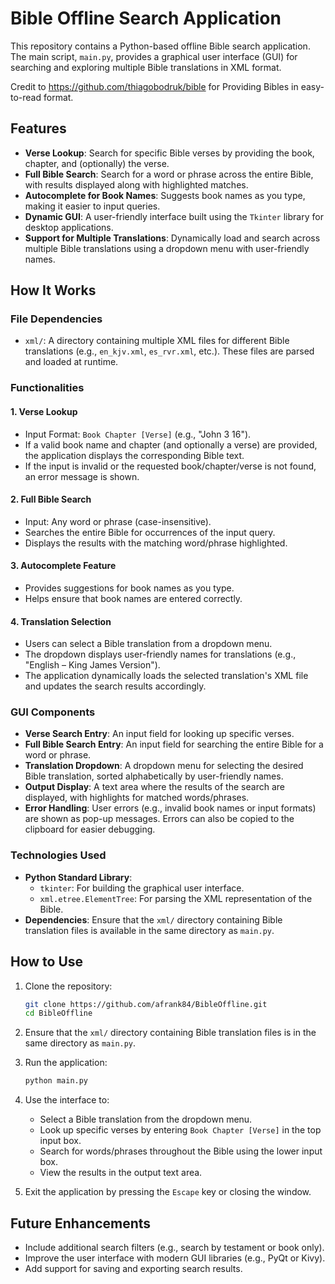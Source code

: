 # Bible Offline Search Application

This repository contains a Python-based offline Bible search application. The main script, `main.py`, provides a graphical user interface (GUI) for searching and exploring multiple Bible translations in XML format.

Credit to https://github.com/thiagobodruk/bible for Providing Bibles in easy-to-read format.

## Features

- **Verse Lookup**: Search for specific Bible verses by providing the book, chapter, and (optionally) the verse.
- **Full Bible Search**: Search for a word or phrase across the entire Bible, with results displayed along with highlighted matches.
- **Autocomplete for Book Names**: Suggests book names as you type, making it easier to input queries.
- **Dynamic GUI**: A user-friendly interface built using the `Tkinter` library for desktop applications.
- **Support for Multiple Translations**: Dynamically load and search across multiple Bible translations using a dropdown menu with user-friendly names.

## How It Works

### File Dependencies
- `xml/`: A directory containing multiple XML files for different Bible translations (e.g., `en_kjv.xml`, `es_rvr.xml`, etc.). These files are parsed and loaded at runtime.

### Functionalities

#### 1. **Verse Lookup**
   - Input Format: `Book Chapter [Verse]` (e.g., "John 3 16").
   - If a valid book name and chapter (and optionally a verse) are provided, the application displays the corresponding Bible text.
   - If the input is invalid or the requested book/chapter/verse is not found, an error message is shown.

#### 2. **Full Bible Search**
   - Input: Any word or phrase (case-insensitive).
   - Searches the entire Bible for occurrences of the input query.
   - Displays the results with the matching word/phrase highlighted.

#### 3. **Autocomplete Feature**
   - Provides suggestions for book names as you type.
   - Helps ensure that book names are entered correctly.

#### 4. **Translation Selection**
   - Users can select a Bible translation from a dropdown menu.
   - The dropdown displays user-friendly names for translations (e.g., "English – King James Version").
   - The application dynamically loads the selected translation's XML file and updates the search results accordingly.

### GUI Components
- **Verse Search Entry**: An input field for looking up specific verses.
- **Full Bible Search Entry**: An input field for searching the entire Bible for a word or phrase.
- **Translation Dropdown**: A dropdown menu for selecting the desired Bible translation, sorted alphabetically by user-friendly names.
- **Output Display**: A text area where the results of the search are displayed, with highlights for matched words/phrases.
- **Error Handling**: User errors (e.g., invalid book names or input formats) are shown as pop-up messages. Errors can also be copied to the clipboard for easier debugging.

### Technologies Used
- **Python Standard Library**:
  - `tkinter`: For building the graphical user interface.
  - `xml.etree.ElementTree`: For parsing the XML representation of the Bible.
- **Dependencies**: Ensure that the `xml/` directory containing Bible translation files is available in the same directory as `main.py`.

## How to Use

1. Clone the repository:
   ```bash
   git clone https://github.com/afrank84/BibleOffline.git
   cd BibleOffline
   ```

2. Ensure that the `xml/` directory containing Bible translation files is in the same directory as `main.py`.

3. Run the application:
   ```bash
   python main.py
   ```

4. Use the interface to:
   - Select a Bible translation from the dropdown menu.
   - Look up specific verses by entering `Book Chapter [Verse]` in the top input box.
   - Search for words/phrases throughout the Bible using the lower input box.
   - View the results in the output text area.

5. Exit the application by pressing the `Escape` key or closing the window.

## Future Enhancements
- Include additional search filters (e.g., search by testament or book only).
- Improve the user interface with modern GUI libraries (e.g., PyQt or Kivy).
- Add support for saving and exporting search results.
